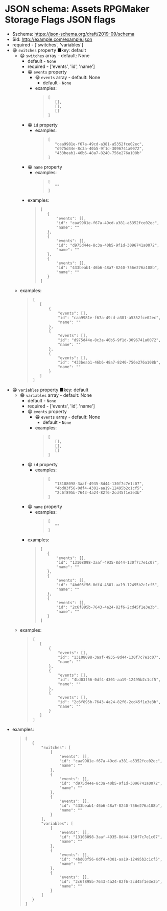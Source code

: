 ﻿# JSON schema: Assets RPGMaker Storage Flags JSON flags

* $schema: https://json-schema.org/draft/2019-09/schema
* $id: http://example.com/example.json
* required - ['switches', 'variables']
* 😁 `switches` property
    ■key: default
    * 😁 `switches` array - default: None
        * default - ```None```
        * required - ['events', 'id', 'name']
        * 😁 `events` property
            * 😁 `events` array - default: None
                * default - ```None```
            * examples:
                >```
                >[
                >    [],
                >    [],
                >    []
                >]
                >```
        * 😁 `id` property
            * examples:
                >```
                >[
                >    "caa9981e-f67a-49cd-a381-a5352fce02ec",
                >    "d975d44e-8c3a-40b5-9f1d-3096741a0072",
                >    "433beab1-46b6-48a7-8240-756e276a108b"
                >]
                >```
        * 😁 `name` property
            * examples:
                >```
                >[
                >    ""
                >]
                >```
        * examples:
            >```
            >[
            >    {
            >        "events": [],
            >        "id": "caa9981e-f67a-49cd-a381-a5352fce02ec",
            >        "name": ""
            >    },
            >    {
            >        "events": [],
            >        "id": "d975d44e-8c3a-40b5-9f1d-3096741a0072",
            >        "name": ""
            >    },
            >    {
            >        "events": [],
            >        "id": "433beab1-46b6-48a7-8240-756e276a108b",
            >        "name": ""
            >    }
            >]
            >```
    * examples:
        >```
        >[
        >    [
        >        {
        >            "events": [],
        >            "id": "caa9981e-f67a-49cd-a381-a5352fce02ec",
        >            "name": ""
        >        },
        >        {
        >            "events": [],
        >            "id": "d975d44e-8c3a-40b5-9f1d-3096741a0072",
        >            "name": ""
        >        },
        >        {
        >            "events": [],
        >            "id": "433beab1-46b6-48a7-8240-756e276a108b",
        >            "name": ""
        >        }
        >    ]
        >]
        >```
* 😁 `variables` property
    ■key: default
    * 😁 `variables` array - default: None
        * default - ```None```
        * required - ['events', 'id', 'name']
        * 😁 `events` property
            * 😁 `events` array - default: None
                * default - ```None```
            * examples:
                >```
                >[
                >    [],
                >    [],
                >    []
                >]
                >```
        * 😁 `id` property
            * examples:
                >```
                >[
                >    "13108098-3aaf-4935-8d44-130f7c7e1c07",
                >    "4bd03f56-0df4-4301-aa19-12495b2c1cf5",
                >    "2c6f895b-7643-4a24-82f6-2cd45f1e3e3b"
                >]
                >```
        * 😁 `name` property
            * examples:
                >```
                >[
                >    ""
                >]
                >```
        * examples:
            >```
            >[
            >    {
            >        "events": [],
            >        "id": "13108098-3aaf-4935-8d44-130f7c7e1c07",
            >        "name": ""
            >    },
            >    {
            >        "events": [],
            >        "id": "4bd03f56-0df4-4301-aa19-12495b2c1cf5",
            >        "name": ""
            >    },
            >    {
            >        "events": [],
            >        "id": "2c6f895b-7643-4a24-82f6-2cd45f1e3e3b",
            >        "name": ""
            >    }
            >]
            >```
    * examples:
        >```
        >[
        >    [
        >        {
        >            "events": [],
        >            "id": "13108098-3aaf-4935-8d44-130f7c7e1c07",
        >            "name": ""
        >        },
        >        {
        >            "events": [],
        >            "id": "4bd03f56-0df4-4301-aa19-12495b2c1cf5",
        >            "name": ""
        >        },
        >        {
        >            "events": [],
        >            "id": "2c6f895b-7643-4a24-82f6-2cd45f1e3e3b",
        >            "name": ""
        >        }
        >    ]
        >]
        >```
* examples:
    >```
    >[
    >    {
    >        "switches": [
    >            {
    >                "events": [],
    >                "id": "caa9981e-f67a-49cd-a381-a5352fce02ec",
    >                "name": ""
    >            },
    >            {
    >                "events": [],
    >                "id": "d975d44e-8c3a-40b5-9f1d-3096741a0072",
    >                "name": ""
    >            },
    >            {
    >                "events": [],
    >                "id": "433beab1-46b6-48a7-8240-756e276a108b",
    >                "name": ""
    >            }
    >        ],
    >        "variables": [
    >            {
    >                "events": [],
    >                "id": "13108098-3aaf-4935-8d44-130f7c7e1c07",
    >                "name": ""
    >            },
    >            {
    >                "events": [],
    >                "id": "4bd03f56-0df4-4301-aa19-12495b2c1cf5",
    >                "name": ""
    >            },
    >            {
    >                "events": [],
    >                "id": "2c6f895b-7643-4a24-82f6-2cd45f1e3e3b",
    >                "name": ""
    >            }
    >        ]
    >    }
    >]
    >```
